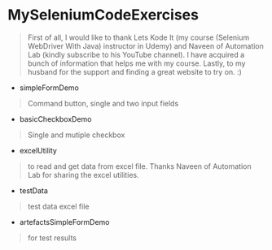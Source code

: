 # MySeleniumCodeExercises
>   First of all, I would like to thank  Lets Kode It (my course (Selenium WebDriver With Java) instructor in Udemy) and Naveen of Automation Lab (kindly subscribe to his YouTube channel). I have acquired a bunch of information that helps me with my course. Lastly, to my husband for the support and finding a great website to try on. :)
- simpleFormDemo
> Command button, single and two input fields
- basicCheckboxDemo
> Single and mutiple checkbox
- excelUtility
> to read and get data from excel file. Thanks Naveen of Automation Lab for sharing the excel utilities.
- testData
> test data excel file
- artefactsSimpleFormDemo
> for test results 
